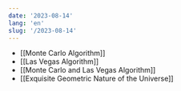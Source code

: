 ```yaml
---
date: '2023-08-14'
lang: 'en'
slug: '/2023-08-14'
---
```


- [[Monte Carlo Algorithm]]
- [[Las Vegas Algorithm]]
- [[Monte Carlo and Las Vegas Algorithm]]
- [[Exquisite Geometric Nature of the Universe]]

